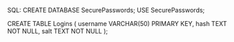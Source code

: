SQL:
CREATE DATABASE SecurePasswords;
USE SecurePasswords;

CREATE TABLE Logins (
    username VARCHAR(50) PRIMARY KEY,
    hash TEXT NOT NULL,
    salt TEXT NOT NULL
);
